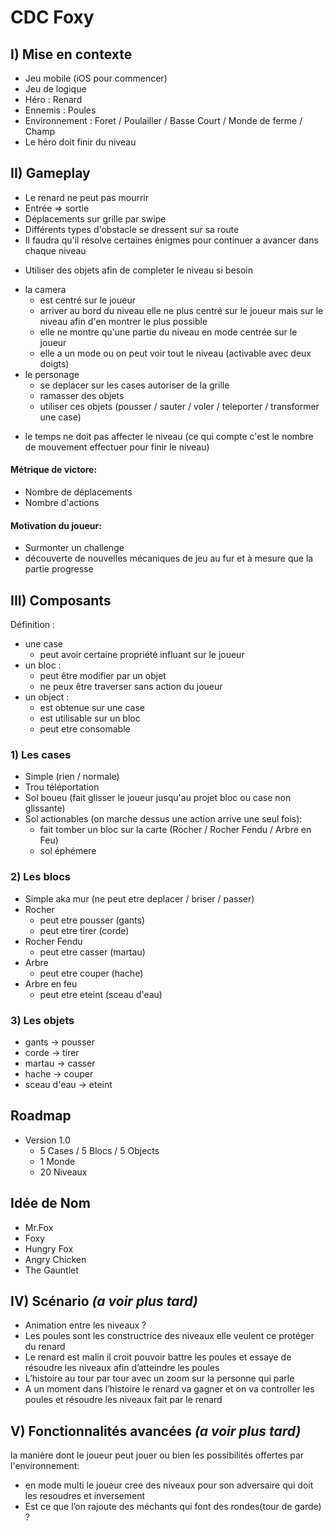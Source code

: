 # CDC Foxy

## I) Mise en contexte

* Jeu mobile (iOS pour commencer)
* Jeu de logique
* Héro : Renard
* Ennemis : Poules
* Environnement : Foret / Poulailler / Basse Court / Monde de ferme / Champ
* Le héro doit finir du niveau


## II) Gameplay

* Le renard ne peut pas mourrir
* Entrée => sortie
* Déplacements sur grille par swipe
* Différents types d'obstacle se dressent sur sa route
* Il faudra qu'il résolve certaines énigmes pour continuer a avancer dans chaque niveau
- Utiliser des objets afin de completer le niveau si besoin
* la camera
  - est centré sur le joueur
  - arriver au bord du niveau elle ne plus centré sur le joueur mais sur le niveau afin d'en montrer le plus possible
  - elle ne montre qu'une partie du niveau en mode centrée sur le joueur
  - elle a un mode ou on peut voir tout le niveau (activable avec deux doigts)
* le personage
  - se deplacer sur les cases autoriser de la grille
  - ramasser des objets
  - utiliser ces objets (pousser / sauter / voler / teleporter / transformer une case)
- le temps ne doit pas affecter le niveau (ce qui compte c'est le nombre de mouvement effectuer pour finir le niveau)

#### Métrique de victore:

- Nombre de déplacements
- Nombre d'actions

#### Motivation du joueur:

- Surmonter un challenge
- découverte de nouvelles mécaniques de jeu au fur et à mesure que la partie progresse

## III) Composants

Définition :
- une case
  - peut avoir certaine propriété influant sur le joueur
- un bloc :
  - peut être modifier par un objet
  - ne peux être traverser sans action du joueur
- un object :
  - est obtenue sur une case
  - est utilisable sur un bloc
  - peut etre consomable

### 1) Les cases

- Simple (rien / normale)
- Trou téléportation
- Sol boueu (fait glisser le joueur jusqu'au projet bloc ou case non glissante)
- Sol actionables (on marche dessus une action arrive une seul fois):
  - fait tomber un bloc sur la carte (Rocher / Rocher Fendu / Arbre en Feu)
  - sol éphémere

### 2) Les blocs

- Simple aka mur (ne peut etre deplacer / briser / passer)
- Rocher
  - peut etre pousser (gants)
  - peut etre tirer (corde)
- Rocher Fendu
  - peut etre casser (martau)
- Arbre
  - peut etre couper (hache)
- Arbre en feu
  - peut etre eteint (sceau d'eau)

### 3) Les objets

- gants  -> pousser
- corde -> tirer
- martau -> casser
- hache -> couper
- sceau d'eau -> eteint

## Roadmap

- Version 1.0
  - 5 Cases / 5 Blocs / 5 Objects
  - 1 Monde
  - 20 Niveaux


## Idée de Nom

- Mr.Fox
- Foxy
- Hungry Fox
- Angry Chicken
- The Gauntlet

## IV) Scénario *(a voir plus tard)*

- Animation entre les niveaux ?
- Les poules sont les constructrice des niveaux elle veulent ce protéger du renard
- Le renard est malin il croit pouvoir battre les poules et essaye de résoudre les niveaux afin d’atteindre les poules
- L’histoire au tour par tour avec un zoom sur la personne qui parle
- A un moment dans l’histoire le renard va gagner et on va controller les poules et résoudre les niveaux fait par le renard

## V) Fonctionnalités avancées *(a voir plus tard)*

la manière dont le joueur peut jouer ou bien les possibilités offertes par l'environnement:
- en mode multi le joueur cree des niveaux pour son adversaire qui doit les resoudres et inversement
- Est ce que l’on rajoute des méchants qui font des rondes(tour de garde) ?

